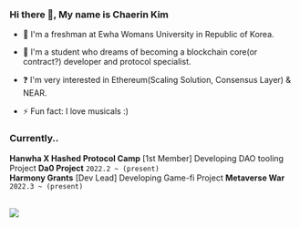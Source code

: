 
### Hi there 👋, My name is Chaerin Kim

- 🌱 I'm a freshman at Ewha Womans University in Republic of Korea.  


- 🔭 I'm a student who dreams of becoming a blockchain core(or contract?) developer and protocol specialist.  
  

- ❓ I'm very interested in Ethereum(Scaling Solution, Consensus Layer) & NEAR.  
  

- ⚡ Fun fact: I love musicals :)   


### Currently..

**Hanwha X Hashed Protocol Camp** [1st Member] Developing DAO tooling Project **Da0 Project** `2022.2 ~ (present)`  
**Harmony Grants** [Dev Lead] Developing Game-fi Project **Metaverse War** `2022.3 ~ (present)`  
  
  

  
<br>
<a href="https://hits.seeyoufarm.com"><img src="https://hits.seeyoufarm.com/api/count/incr/badge.svg?url=https%3A%2F%2Fgithub.com%2Fdecentra1ized%2Fhit-counter&count_bg=%235C5C5C&title_bg=%23000000&icon=&icon_color=%23E7E7E7&title=hits&edge_flat=false"/></a>
